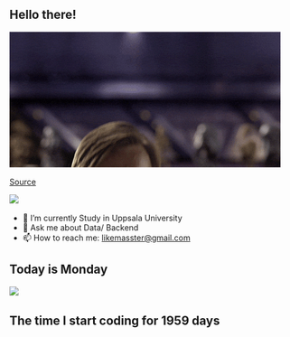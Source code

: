 ## Hello there!
![](https://github.com/FANJIYU0825/FANJIYU0825/blob/master/gifs/start_wars/Revenge_Of_The_Sith_Prequel_GIF.gif)

[Source](https://giphy.com/gifs/starwars-star-wars-episode-3-3o84sCE6KjEPpXDV04)

![](https://komarev.com/ghpvc/?username=FANJIYU0825)
- 🔭 I’m currently Study in Uppsala University
- 💬 Ask me about Data/ Backend
- 📫 How to reach me: likemasster@gmail.com
## Today is Monday
![](https://github.com/FANJIYU0825/FANJIYU0825/blob/master/gifs/day_of_week/Friday/Friday_ITS_FRIDAY.gif)
## The time I start coding for 1959 days
